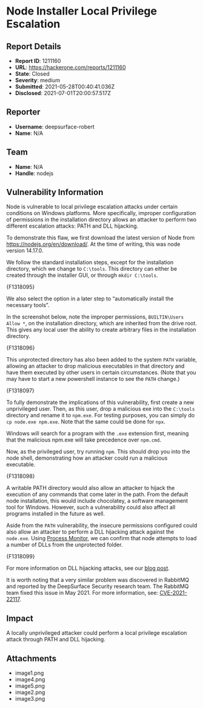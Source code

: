 # Node Installer Local Privilege Escalation 

## Report Details
- **Report ID**: 1211160
- **URL**: https://hackerone.com/reports/1211160
- **State**: Closed
- **Severity**: medium
- **Submitted**: 2021-05-28T00:40:41.036Z
- **Disclosed**: 2021-07-01T20:00:57.517Z

## Reporter
- **Username**: deepsurface-robert
- **Name**: N/A

## Team
- **Name**: N/A
- **Handle**: nodejs

## Vulnerability Information
Node is vulnerable to local privilege escalation attacks under certain conditions on Windows platforms. More specifically, improper configuration of permissions in the installation directory allows an attacker to perform two different escalation attacks: PATH and DLL hijacking.  

To demonstrate this flaw, we first download the latest version of Node from https://nodejs.org/en/download/. At the time of writing, this was node version 14.17.0. 

We follow the standard installation steps, except for the installation directory, which we change to `C:\tools`. This directory can either be created through the installer GUI, or through `mkdir C:\tools`. 

{F1318095}

We also select the option in a later step to “automatically install the necessary tools”. 

In the screenshot below, note the improper permissions, `BUILTIN\Users Allow *`, on the installation directory, which are inherited from the drive root. This gives any local user the ability to create arbitrary files in the installation directory. 

{F1318096}

This unprotected directory has also been added to the system `PATH` variable, allowing an attacker to drop malicious executables in that directory and have them executed by other users in certain circumstances. (Note that you may have to start a new powershell instance to see the `PATH` change.)

{F1318097}

To fully demonstrate the implications of this vulnerability, first create a new unprivileged user. Then, as this user, drop a malicious exe into the `C:\tools` directory and rename it to `npm.exe`. For testing purposes, you can simply do `cp node.exe npm.exe`. Note that the same could be done for `npx`. 

Windows will search for a program with the `.exe` extension first, meaning that the malicious npm.exe will take precedence over `npm.cmd`. 

Now, as the privileged user, try running `npm`. This should drop you into the node shell, demonstrating how an attacker could run a malicious executable. 

{F1318098}

A writable PATH directory would also allow an attacker to hijack the execution of any commands that come later in the path. From the default node installation, this would include chocolatey, a software management tool for Windows. However, such a vulnerability could also affect all programs installed in the future as well. 

Aside from the `PATH` vulnerability, the insecure permissions configured could also allow an attacker to perform a DLL hijacking attack against the `node.exe`. Using [Process Monitor](https://docs.microsoft.com/en-us/sysinternals/downloads/procmon), we can confirm that node attempts to load a number of DLLs from the unprotected folder. 

{F1318099}

For more information on DLL hijacking attacks, see our [blog post](https://deepsurface.com/deepsurface-security-advisory-local-privilege-escalation-in-erlang-on-windows-cve-2021-29221/). 

It is worth noting that a very similar problem was discovered in RabbitMQ and reported by the DeepSurface Security research team. The RabbitMQ team fixed this issue in May 2021. For more information, see: [CVE-2021-22117](https://tanzu.vmware.com/security/cve-2021-22117).

## Impact

A locally  unprivileged attacker could perform a local privilege escalation attack through PATH and DLL hijacking.

## Attachments
- image1.png
- image4.png
- image5.png
- image2.png
- image3.png
